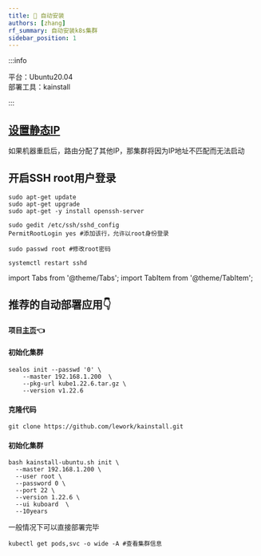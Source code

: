 ```yaml
---
title: 🍊 自动安装
authors: [zhang]
rf_summary: 自动安装k8s集群
sidebar_position: 1
---
```



:::info

平台：Ubuntu20.04  
部署工具：kainstall

:::

## [设置静态IP](https://www.zhangshitao.top/2022-5-7-staticIP)
如果机器重启后，路由分配了其他IP，那集群将因为IP地址不匹配而无法启动

## 开启SSH root用户登录
~~~shell
sudo apt-get update
sudo apt-get upgrade
sudo apt-get -y install openssh-server

sudo gedit /etc/ssh/sshd_config
PermitRootLogin yes #添加该行，允许以root身份登录

sudo passwd root #修改root密码

systemctl restart sshd
~~~



import Tabs from '@theme/Tabs';
import TabItem from '@theme/TabItem';

## 推荐的自动部署应用👇

<Tabs>
  <TabItem value="sealos" label="sealos⭐" default>

#### 项目[主页](https://github.com/labring/sealos)👈  

#### 初始化集群

~~~shell
sealos init --passwd '0' \
	--master 192.168.1.200  \
	--pkg-url kube1.22.6.tar.gz \
	--version v1.22.6
~~~

  </TabItem>



  <TabItem value="kainstall" label="kainstall" >

#### 克隆代码

~~~shell
git clone https://github.com/lework/kainstall.git
~~~

#### 初始化集群

~~~shell
bash kainstall-ubuntu.sh init \
  --master 192.168.1.200 \
  --user root \
  --password 0 \
  --port 22 \
  --version 1.22.6 \
  --ui kuboard  \
  --10years
~~~

一般情况下可以直接部署完毕

~~~shell
kubectl get pods,svc -o wide -A #查看集群信息
~~~

  </TabItem>
</Tabs>





